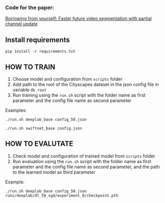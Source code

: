 ### Code for the paper:
[Borrowing from yourself: Faster future video segmentation with partial channel update](https://arxiv.org/abs/2202.05748)

## Install requirements
```
pip install -r requirements.txt

```

## HOW TO TRAIN

1. Choose model and configuration from `scripts` folder
1. Add path to the root of the Cityscapes dataset in the json config file in variable `db_root`
1. Run training using the `run.sh` script with the folder name as first parameter and the config file name as second parameter

Examples:
```
./run.sh deeplab_base config_50.json
```
```
./run.sh swiftnet_base config.json

```

## HOW TO EVALUTATE

1. Check model and configuration of trained model from `scripts` folder
1. Run evaluation using the `run.sh` script with the folder name as first parameter and the config file name as second parameter, and the path to the learned model as third parameter

Example:
```
./run.sh deeplab_base config_50.json runs/deeplab/dl_50_sgd/experiment_0/checkpoint.pth

```
